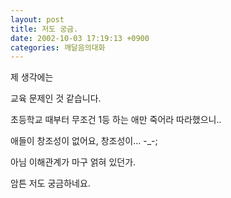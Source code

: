 ```yaml
---
layout: post
title: 저도 궁금.
date: 2002-10-03 17:19:13 +0900
categories: 깨달음의대화
---
```

제 생각에는
  
교육 문제인 것 같습니다.
  
초등학교 때부터 무조건 1등 하는 애만 죽어라 따라했으니..
  
애들이 창조성이 없어요, 창조성이... -_-;
  

  
아님 이해관계가 마구 얽혀 있던가.
  

  
암튼 저도 궁금하네요.